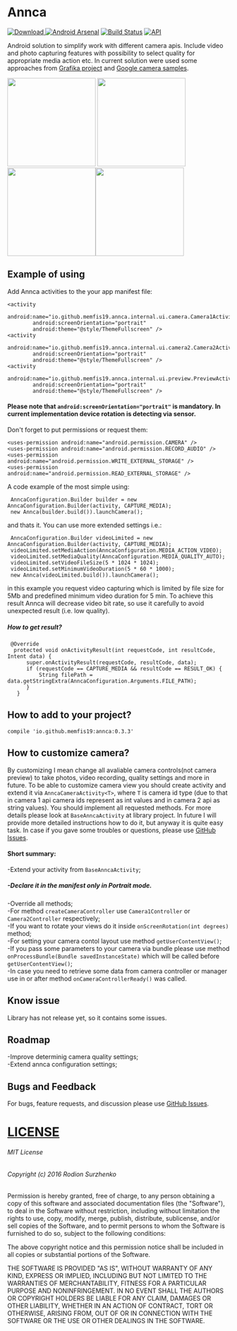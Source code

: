 # Annca

[ ![Download](https://api.bintray.com/packages/m-e-m-f-i-s/io.github.memfis19/annca/images/download.svg) ](https://bintray.com/m-e-m-f-i-s/io.github.memfis19/annca/_latestVersion)[![Android Arsenal](https://img.shields.io/badge/Android%20Arsenal-Annca-brightgreen.svg?style=flat)](http://android-arsenal.com/details/1/4814)  [![Build Status](https://travis-ci.org/memfis19/Annca.svg?branch=master)](https://travis-ci.org/memfis19/Annca) [![API](https://img.shields.io/badge/API-10%2B-blue.svg?style=flat)](https://android-arsenal.com/api?level=10)

Android solution to simplify work with different camera apis. Include video and photo capturing features with possibility to select quality for appropriate media action etc. In current solution were used some approaches from <a href="https://github.com/google/grafika">Grafika project</a> and <a href="https://github.com/googlesamples/android-Camera2Video">Google camera samples</a>.

<img src="https://github.com/memfis19/Annca/blob/master/art/default_camera.png" width="200px" /> <img src="https://github.com/memfis19/Annca/blob/master/art/settings_for_video_limitation.png" width="200px" /><img src="https://github.com/memfis19/Annca/blob/master/art/video_camera.png" width="200" /><img src="https://github.com/memfis19/Annca/blob/master/art/video_low_quality.png" width="200" />

## Example of using
Add Annca activities to the your app manifest file:
```
<activity
        android:name="io.github.memfis19.annca.internal.ui.camera.Camera1Activity"
        android:screenOrientation="portrait"
        android:theme="@style/ThemeFullscreen" />
<activity
        android:name="io.github.memfis19.annca.internal.ui.camera2.Camera2Activity"
        android:screenOrientation="portrait"
        android:theme="@style/ThemeFullscreen" />
<activity
        android:name="io.github.memfis19.annca.internal.ui.preview.PreviewActivity"
        android:screenOrientation="portrait"
        android:theme="@style/ThemeFullscreen" />
```
#### Please note that `android:screenOrientation="portrait"` is mandatory. In current implementation device rotation is detecting via sensor.

Don't forget to put permissions or request them:
```
<uses-permission android:name="android.permission.CAMERA" />
<uses-permission android:name="android.permission.RECORD_AUDIO" />
<uses-permission android:name="android.permission.WRITE_EXTERNAL_STORAGE" />
<uses-permission android:name="android.permission.READ_EXTERNAL_STORAGE" />
```
A code example of the most simple using:
```
 AnncaConfiguration.Builder builder = new AnncaConfiguration.Builder(activity, CAPTURE_MEDIA);
 new Annca(builder.build()).launchCamera();
```
and thats it. You can use more extended settings i.e.:
```
 AnncaConfiguration.Builder videoLimited = new AnncaConfiguration.Builder(activity, CAPTURE_MEDIA);
 videoLimited.setMediaAction(AnncaConfiguration.MEDIA_ACTION_VIDEO);
 videoLimited.setMediaQuality(AnncaConfiguration.MEDIA_QUALITY_AUTO);
 videoLimited.setVideoFileSize(5 * 1024 * 1024);
 videoLimited.setMinimumVideoDuration(5 * 60 * 1000);
 new Annca(videoLimited.build()).launchCamera();
```
in this example you request video capturing which is limited by file size for 5Mb and predefined minimum video duration for 5 min. To achieve this result Annca will decrease video bit rate, so use it carefully to avoid unexpected result (i.e. low quality).

##### How to get result?
```
 @Override
  protected void onActivityResult(int requestCode, int resultCode, Intent data) {
      super.onActivityResult(requestCode, resultCode, data);
      if (requestCode == CAPTURE_MEDIA && resultCode == RESULT_OK) {
          String filePath = data.getStringExtra(AnncaConfiguration.Arguments.FILE_PATH);
      }
   }
```

## How to add to your project?
```
compile 'io.github.memfis19:annca:0.3.3'
```
## How to customize camera?
By customizing I mean change all avaliable camera controls(not camera preview) to take photos, video recording, quality settings and more in future. To be able to customize camera view you should create activity and extend it via ```AnncaCameraActivity<T>```, where ```T``` is camera id type (due to that in camera 1 api camera ids represent as int values and in camera 2 api as string values). You should implement all requested methods. For more details please look at ```BaseAnncaActivity``` at library project. In future I will provide more detailed instructions how to do it, but anyway it is quite easy task. In case if you gave some troubles or questions, please use <a href="https://github.com/memfis19/Annca/issues">GitHub Issues</a>.
#### Short summary:
-Extend your activity from ```BaseAnncaActivity```;
##### -Declare it in the manifest only in Portrait mode.
-Override all methods;</br>
-For method ```createCameraController``` use ```Camera1Controller``` or ```Camera2Controller``` respectively;</br>
-If you want to rotate your views do it inside ```onScreenRotation(int degrees)``` method;</br>
-For setting your camera contol layout use method ```getUserContentView()```;</br>
-If you pass some parameters to your camera via bundle please use method ```onProcessBundle(Bundle savedInstanceState)``` which will be called before ```getUserContentView()```;</br>
-In case you need to retrieve some data from camera controller or manager use in or after method ```onCameraControllerReady()``` was called.

## Know issue
Library has not release yet, so it contains some issues.

## Roadmap
-Improve determinig camera quality settings;</br>
-Extend annca configuration settings;</br>

## Bugs and Feedback
For bugs, feature requests, and discussion please use <a href="https://github.com/memfis19/Annca/issues">GitHub Issues</a>.

# [LICENSE](/LICENSE.md)

###### MIT License

###### Copyright (c) 2016 Rodion Surzhenko

Permission is hereby granted, free of charge, to any person obtaining a copy
of this software and associated documentation files (the "Software"), to deal
in the Software without restriction, including without limitation the rights
to use, copy, modify, merge, publish, distribute, sublicense, and/or sell
copies of the Software, and to permit persons to whom the Software is
furnished to do so, subject to the following conditions:

The above copyright notice and this permission notice shall be included in all
copies or substantial portions of the Software.

THE SOFTWARE IS PROVIDED "AS IS", WITHOUT WARRANTY OF ANY KIND, EXPRESS OR
IMPLIED, INCLUDING BUT NOT LIMITED TO THE WARRANTIES OF MERCHANTABILITY,
FITNESS FOR A PARTICULAR PURPOSE AND NONINFRINGEMENT. IN NO EVENT SHALL THE
AUTHORS OR COPYRIGHT HOLDERS BE LIABLE FOR ANY CLAIM, DAMAGES OR OTHER
LIABILITY, WHETHER IN AN ACTION OF CONTRACT, TORT OR OTHERWISE, ARISING FROM,
OUT OF OR IN CONNECTION WITH THE SOFTWARE OR THE USE OR OTHER DEALINGS IN THE
SOFTWARE.
